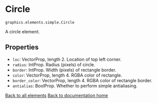 # Circle

`graphics.elements.simple.Circle`

A circle element.

## Properties

* `loc`: VectorProp, length 2. Location of top left corner.
* `radius`: IntProp. Radius (pixels) of circle.
* `border`: IntProp. Width (pixels) of rectangle border.
* `color`: VectorProp, length 4. RGBA color of rectangle.
* `border_color`: VectorProp, length 4. RGBA color of rectangle border.
* `antialias`: BoolProp. Whether to perform simple antialiasing.

[Back to all elements][elements]
[Back to documentation home][home]

[home]: https://medilocus.github.io/graphic_videos/
[elements]: https://medilocus.github.io/graphic_videos/elements
